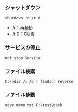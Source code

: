### シャットダウン

```
shutdown /r /t 0
```

* /r：再起動
* /t 0：0秒後

### サービスの停止

```
net stop Serviio
```



### ファイル検索

```
C:\>dir /s /b | findstr reverse
```



### ファイル移動

```
move memo.txt C:\test\back
```

